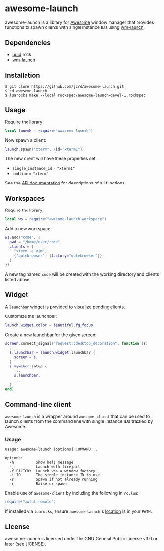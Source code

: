 # awesome-launch

awesome-launch is a library for [Awesome](https://github.com/awesomeWM/awesome)
window manager that provides functions to spawn clients with single instance
IDs using [wm-launch](https://github.com/jcrd/wm-launch).

## Dependencies

* [uuid](https://luarocks.org/modules/tieske/uuid) rock
* [wm-launch](https://github.com/jcrd/wm-launch)

## Installation

```
$ git clone https://github.com/jcrd/awesome-launch.git
$ cd awesome-launch
$ luarocks make --local rockspec/awesome-launch-devel-1.rockspec
```

## Usage

Require the library:
```lua
local launch = require("awesome-launch")
```

Now spawn a client:
```lua
launch.spawn("xterm", {id="xterm1"})
```
The new client will have these properties set:
* `single_instance_id` = `"xterm1"`
* `cmdline` = `"xterm"`

See the [API documentation](https://jcrd.github.io/awesome-launch/) for
descriptions of all functions.

## Workspaces

Require the library:
```lua
local ws = require("awesome-launch.workspace")
```

Add a new workspace:
```lua
ws.add("code", {
  pwd = "/home/user/code",
  clients = {
    "xterm -e vim",
    {"qutebrowser", {factory="qutebrowser"}},
  }
})
```

A new tag named `code` will be created with the working directory and clients
listed above.

## Widget

A `launchbar` widget is provided to visualize pending clients.

Customize the launchbar:
```lua
launch.widget.color = beautiful.fg_focus
```

Create a new launchbar for the given screen:
```lua
screen.connect_signal("request::desktop_decoration", function (s)
  ...
  s.launchbar = launch.widget.launchbar {
    screen = s,
  }
  s.mywibox:setup {
    ...
    s.launchbar,
    ...
  }
end)
```

## Command-line client

`awesome-launch` is a wrapper around `awesome-client` that can be used to
launch clients from the command line with single instance IDs tracked by
Awesome.

### Usage

```
usage: awesome-launch [options] COMMAND...

options:
  -h          Show help message
  -j          Launch with firejail
  -f FACTORY  Launch via a window factory
  -i ID       The single instance ID to use
  -s          Spawn if not already running
  -r          Raise or spawn
```

Enable use of `awesome-client` by including the following in `rc.lua`:
```lua
require("awful.remote")
```

If installed via `luarocks`, ensure `awesome-launch`'s [location][1] is in your
`PATH`.

[1]: https://github.com/luarocks/luarocks/wiki/File-locations#Path_where_commandline_scripts_are_installed

## License

awesome-launch is licensed under the GNU General Public License v3.0 or later
(see [LICENSE](LICENSE)).
